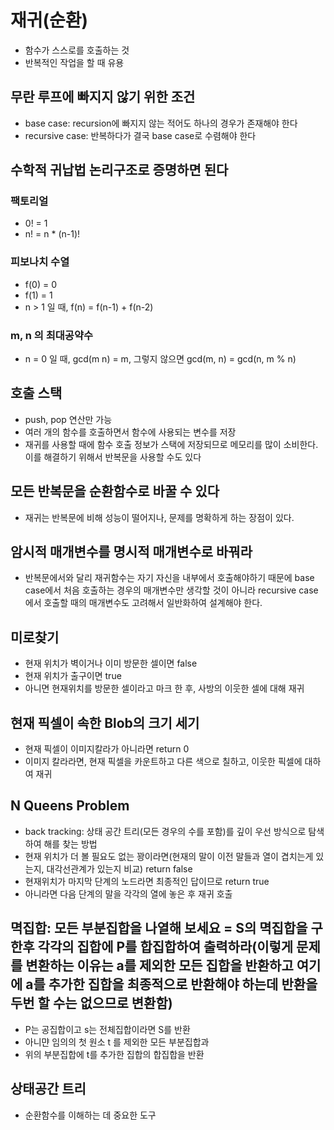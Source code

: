 # 재귀(순환)
- 함수가 스스로를 호출하는 것
- 반복적인 작업을 할 때 유용

## 무란 루프에 빠지지 않기 위한 조건
- base case: recursion에 빠지지 않는 적어도 하나의 경우가 존재해야 한다
- recursive case: 반복하다가 결국 base case로 수렴해야 한다

## 수학적 귀납법 논리구조로 증명하면 된다

### 팩토리얼
- 0! = 1
- n! = n * (n-1)!

### 피보나치 수열
- f(0) = 0
- f(1) = 1
- n > 1 일 때, f(n) = f(n-1) + f(n-2)

### m, n 의 최대공약수
- n = 0 일 때, gcd(m n) = m, 그렇지 않으면 gcd(m, n) = gcd(n, m % n)

## 호출 스택
- push, pop 연산만 가능
- 여러 개의 함수를 호출하면서 함수에 사용되는 변수를 저장
- 재귀를 사용할 때에 함수 호출 정보가 스택에 저장되므로 메모리를 많이 소비한다. 이를 해결하기 위해서 반복문을 사용할 수도 있다

## 모든 반복문을 순환함수로 바꿀 수 있다
- 재귀는 반복문에 비해 성능이 떨어지나, 문제를 명확하게 하는 장점이 있다.

## 암시적 매개변수를 명시적 매개변수로 바꿔라
- 반복문에서와 달리 재귀함수는 자기 자신을 내부에서 호출해야하기 때문에 base case에서 처음 호출하는 경우의 매개변수만 생각할 것이 아니라 recursive case에서 호출할 때의 매개변수도 고려해서 일반화하여 설계해야 한다.

## 미로찾기
- 현재 위치가 벽이거나 이미 방문한 셀이면 false
- 현재 위치가 출구이면 true
- 아니면 현재위치를 방문한 셀이라고 마크 한 후, 사방의 이웃한 셀에 대해 재귀

## 현재 픽셀이 속한 Blob의 크기 세기
- 현재 픽셀이 이미지칼라가 아니라면 return 0
- 이미지 칼라라면, 현재 픽셀을 카운트하고 다른 색으로 칠하고, 이웃한 픽셀에 대하여 재귀

## N Queens Problem
- back tracking: 상태 공간 트리(모든 경우의 수를 포함)를 깊이 우선 방식으로 탐색하여 해를 찾는 방법
- 현재 위치가 더 볼 필요도 없는 꽝이라면(현재의 말이 이전 말들과 열이 겹치는게 있는지, 대각선관계가 있는지 비교) return false
- 현재위치가 마지막 단계의 노드라면 최종적인 답이므로 return true
- 아니라면 다음 단계의 말을 각각의 열에 놓은 후 재귀 호출

## 멱집합: 모든 부분집합을 나열해 보세요 = S의 멱집합을 구한후 각각의 집합에 P를 합집합하여 출력하라(이렇게 문제를 변환하는 이유는 a를 제외한 모든 집합을 반환하고 여기에 a를 추가한 집합을 최종적으로 반환해야 하는데 반환을 두번 할 수는 없으므로 변환함)
- P는 공집합이고 s는 전체집합이라면 S를 반환
- 아니먄 임의의 첫 원소 t 를 제외한 모든 부분집합과
- 위의 부분집합에 t를 추가한 집합의 합집합을 반환

## 상태공간 트리
- 순환함수를 이해하는 데 중요한 도구